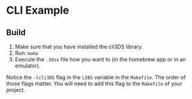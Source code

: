 CLI Example
===========

## Build
1. Make sure that you have installed the cli3DS library.
2. Run: `make`
3. Execute the `.3dsx` file how you want to (in the homebrew app or in an emulator).

Notice the `-lcli3DS` flag in the `LIBS` variable in the `Makefile`. The order of those flags matter. You will need to add this flag to the `Makefile` of your project.
